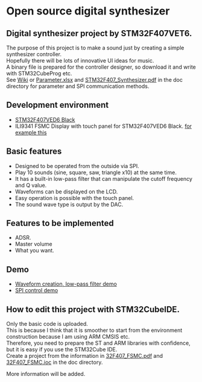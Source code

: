 # Open source digital synthesizer

## Digital synthesizer project by STM32F407VET6.
The purpose of this project is to make a sound just by creating a simple synthesizer controller.  
Hopefully there will be lots of innovative UI ideas for music.  
A binary file is prepared for the controller designer, so download it and write with STM32CubeProg etc.  
See [Wiki](https://github.com/k-omura/Open-Digital-Synthesizer/wiki) or [Parameter.xlsx](https://github.com/k-omura/Open-Digital-Synthesizer/blob/main/doc/Parameter.xlsx) and [STM32F407_Synthesizer.pdf](https://github.com/k-omura/Open-Digital-Synthesizer/blob/main/doc/STM32F407_Synthesizer.pdf) in the doc directory for parameter and SPI communication methods.  

## Development environment
- [STM32F407VED6 Black](https://stm32-base.org/boards/STM32F407VET6-STM32-F4VE-V2.0)
- ILI9341 FSMC Display with touch panel for STM32F407VED6 Black. [for example this](https://ebay.us/9OyquX)

## Basic features
- Designed to be operated from the outside via SPI.
- Play 10 sounds (sine, square, saw, triangle x10) at the same time.
- It has a built-in low-pass filter that can manipulate the cutoff frequency and Q value.
- Waveforms can be displayed on the LCD.
- Easy operation is possible with the touch panel.
- The sound wave type is output by the DAC.

## Features to be implemented
- ADSR.
- Master volume
- What you want.

## Demo
- [Waveform creation, low-pass filter demo](https://youtu.be/SDA9uaBMBQ4)
- [SPI control demo](https://youtu.be/EjWuWOQzq90)

## How to edit this project with STM32CubeIDE.
Only the basic code is uploaded.  
This is because I think that it is smoother to start from the environment construction because I am using ARM CMSIS etc.  
Therefore, you need to prepare the ST and ARM libraries with confidence, but it is easy if you use the STM32Cube IDE.  
Create a project from the information in [32F407_FSMC.pdf](https://github.com/k-omura/Open-Digital-Synthesizer/blob/main/doc/32F407_FSMC.pdf) and [32F407_FSMC.ioc](https://github.com/k-omura/Open-Digital-Synthesizer/blob/main/32F407_FSMC.ioc) in the doc directory.  

More information will be added.
